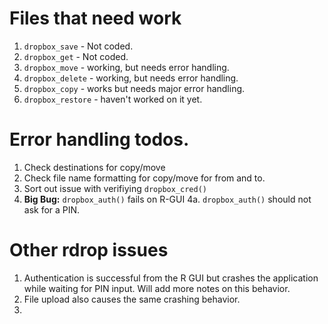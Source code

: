 #  Files that need  work
1. `dropbox_save` - Not coded.
2. `dropbox_get` - Not coded.
3. `dropbox_move` - working, but needs error handling.
4. `dropbox_delete` - working, but needs error handling.
5. `dropbox_copy` - works but needs major error handling.
6. `dropbox_restore` - haven't worked on it yet.

# Error handling todos.
1. Check destinations for copy/move
2. Check file name formatting for copy/move for from and to.
3. Sort out issue with verifiying `dropbox_cred()`
4. **Big Bug:** `dropbox_auth()` fails on R-GUI
4a. `dropbox_auth()` should not ask for a PIN.

# Other rdrop issues
1. Authentication is successful from the R GUI but crashes the application while waiting for PIN input. Will add more notes on this behavior.
2. File upload also causes the same crashing behavior.
3.
<!-- Reference for the API
https://www2.dropbox.com/developers/reference/
 -->
